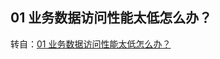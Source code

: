 ## 01 业务数据访问性能太低怎么办？

转自：[01 业务数据访问性能太低怎么办？](https://learn.lianglianglee.com/%E4%B8%93%E6%A0%8F/300%E5%88%86%E9%92%9F%E5%90%83%E9%80%8F%E5%88%86%E5%B8%83%E5%BC%8F%E7%BC%93%E5%AD%98-%E5%AE%8C/01%20%E4%B8%9A%E5%8A%A1%E6%95%B0%E6%8D%AE%E8%AE%BF%E9%97%AE%E6%80%A7%E8%83%BD%E5%A4%AA%E4%BD%8E%E6%80%8E%E4%B9%88%E5%8A%9E%EF%BC%9F.md)
